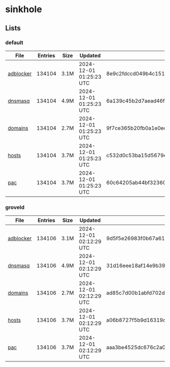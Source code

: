 # sinkhole

## Lists

### default

|File|Entries|Size|Updated|Hash|
|-|-|-|-|-|
|[adblocker](https://raw.githubusercontent.com/groveld/sinkhole/lists/default/adblocker.txt)|134104|3.1M|2024-12-01 01:25:23 UTC|8e9c2fdccd049b4c1518f1940c2013d25277a399140f5342a98d3504d62e5458|
|[dnsmasq](https://raw.githubusercontent.com/groveld/sinkhole/lists/default/dnsmasq.txt)|134104|4.9M|2024-12-01 01:25:23 UTC|6a139c45b2d7aead46fef697bca9aaa74eb423ef10e1b48a8d8f856e76fa716a|
|[domains](https://raw.githubusercontent.com/groveld/sinkhole/lists/default/domains.txt)|134104|2.7M|2024-12-01 01:25:23 UTC|9f7ce365b20fb0a1e0eccf108df6750efeeab4512a794ba420a572571ad5d886|
|[hosts](https://raw.githubusercontent.com/groveld/sinkhole/lists/default/hosts.txt)|134104|3.7M|2024-12-01 01:25:23 UTC|c532d0c53ba15d5679e3dde165dc2bbc7d504524a97a5dcfb315885ff704b046|
|[pac](https://raw.githubusercontent.com/groveld/sinkhole/lists/default/pac.txt)|134104|3.7M|2024-12-01 01:25:23 UTC|60c64205ab44bf323602a460109f6bf47a9de1cd459c0db463b258526a71c72a|

### groveld

|File|Entries|Size|Updated|Hash|
|-|-|-|-|-|
|[adblocker](https://raw.githubusercontent.com/groveld/sinkhole/lists/groveld/adblocker.txt)|134106|3.1M|2024-12-01 02:12:29 UTC|9d5f5e26983f0b67a61bf231476668c4b4c5b2d46cf11bf85a6d22955c132e95|
|[dnsmasq](https://raw.githubusercontent.com/groveld/sinkhole/lists/groveld/dnsmasq.txt)|134106|4.9M|2024-12-01 02:12:29 UTC|31d16eee18af14e9b392da165ac1020b8fb5318f77973e3bb5e7599eadc903d8|
|[domains](https://raw.githubusercontent.com/groveld/sinkhole/lists/groveld/domains.txt)|134106|2.7M|2024-12-01 02:12:29 UTC|ad85c7d00b1abfd702d34b19a7e4bfffdef66e0e08c57a9ae7b9ca6a06e4f6ed|
|[hosts](https://raw.githubusercontent.com/groveld/sinkhole/lists/groveld/hosts.txt)|134106|3.7M|2024-12-01 02:12:29 UTC|a06b8727f5b9d16319d16d5931b52b212b20d990ec967d3ef161cdb3b4fd8aeb|
|[pac](https://raw.githubusercontent.com/groveld/sinkhole/lists/groveld/pac.txt)|134106|3.7M|2024-12-01 02:12:29 UTC|aaa3be4525dc676c2a09940db90a1cd8c9f690aefccac5f86521f64bf0fa8044|
